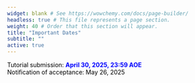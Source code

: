 ```yaml
---
widget: blank # See https://wowchemy.com/docs/page-builder/
headless: true # This file represents a page section.
weight: 40 # Order that this section will appear.
title: "Important Dates"
subtitle: ""
active: true
---
```

<span style=color:black>Tutorial submission:</span>  <span style=color:blue;font-weight:bold>April 30, 2025, 23:59 AOE</span>  
<span style=color:black>Notification of acceptance: May 26, 2025</span>  

